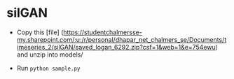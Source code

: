 # silGAN

* Copy this [file] (https://studentchalmersse-my.sharepoint.com/:u:/r/personal/dhapar_net_chalmers_se/Documents/timeseries_2/silGAN/saved_logan_6292.zip?csf=1&web=1&e=754ewu) and unzip into models/

* Run `python sample.py`
